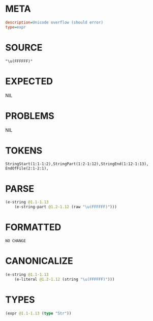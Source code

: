 # META
~~~ini
description=Unicode overflow (should error)
type=expr
~~~
# SOURCE
~~~roc
"\u(FFFFFF)"
~~~
# EXPECTED
NIL
# PROBLEMS
NIL
# TOKENS
~~~zig
StringStart(1:1-1:2),StringPart(1:2-1:12),StringEnd(1:12-1:13),
EndOfFile(2:1-2:1),
~~~
# PARSE
~~~clojure
(e-string @1.1-1.13
	(e-string-part @1.2-1.12 (raw "\u(FFFFFF)")))
~~~
# FORMATTED
~~~roc
NO CHANGE
~~~
# CANONICALIZE
~~~clojure
(e-string @1.1-1.13
	(e-literal @1.2-1.12 (string "\u(FFFFFF)")))
~~~
# TYPES
~~~clojure
(expr @1.1-1.13 (type "Str"))
~~~
